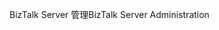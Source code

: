 <span data-ttu-id="3564a-101">BizTalk Server 管理</span><span class="sxs-lookup"><span data-stu-id="3564a-101">BizTalk Server Administration</span></span>